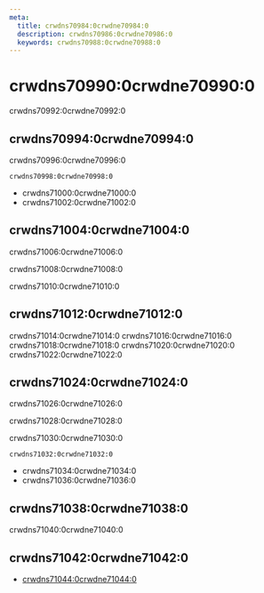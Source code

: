 ```yaml
---
meta:
  title: crwdns70984:0crwdne70984:0
  description: crwdns70986:0crwdne70986:0
  keywords: crwdns70988:0crwdne70988:0
---
```


# crwdns70990:0crwdne70990:0

crwdns70992:0crwdne70992:0

<entry-ad />

## crwdns70994:0crwdne70994:0

crwdns70996:0crwdne70996:0

`crwdns70998:0crwdne70998:0`

- crwdns71000:0crwdne71000:0
- crwdns71002:0crwdne71002:0

## crwdns71004:0crwdne71004:0

crwdns71006:0crwdne71006:0

  crwdns71008:0crwdne71008:0

  crwdns71010:0crwdne71010:0

## crwdns71012:0crwdne71012:0

crwdns71014:0crwdne71014:0
<alert type="success">crwdns71016:0crwdne71016:0</alert>
<alert type="info">crwdns71018:0crwdne71018:0</alert>
<alert type="warning">crwdns71020:0crwdne71020:0</alert>
<alert type="error">crwdns71022:0crwdne71022:0</alert>

## crwdns71024:0crwdne71024:0

crwdns71026:0crwdne71026:0

  crwdns71028:0crwdne71028:0

  crwdns71030:0crwdne71030:0

  `crwdns71032:0crwdne71032:0`

- crwdns71034:0crwdne71034:0
- crwdns71036:0crwdne71036:0

## crwdns71038:0crwdne71038:0

crwdns71040:0crwdne71040:0

## crwdns71042:0crwdne71042:0

- [crwdns71044:0crwdne71044:0]()

<backmatter />
